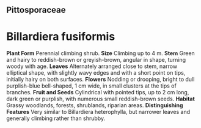 ## Pittosporaceae
# Billardiera fusiformis
 **Plant Form** Perennial climbing shrub. **Size** Climbing up to 4 m. **Stem** Green and hairy to reddish-brown or greyish-brown, angular in shape, turning woody with age. **Leaves** Alternately arranged close to stem, narrow elliptical shape, with slightly wavy edges and with a short point on tips, initially hairy on both surfaces. **Flowers** Nodding or drooping, bright to dull purplish-blue bell-shaped, 1 cm wide, in small clusters at the tips of branches. **Fruit and Seeds** Cylindrical with pointed tips, up to 2 cm long, dark green or purplish, with numerous small reddish-brown seeds. **Habitat** Grassy woodlands, forests, shrublands, riparian areas. **Distinguishing Features** Very similar to Billardiera heterophylla, but narrower leaves and generally climbing rather than shrubby.


